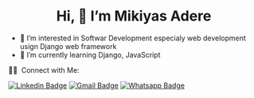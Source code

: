 <h1 align="center"> Hi, 👋 I’m Mikiyas Adere</h1>


- 👀 I’m interested in Softwar Development especialy web development usign Django web framework 
- 🌱 I’m currently learning Django, JavaScript 


<summary> 🤝🏻 &nbsp;Connect with Me: </summary>

[![Linkedin Badge](https://img.shields.io/badge/-LinkedIn-blue?style=flat-square&logo=Linkedin&logoColor=white&link=https://www.linkedin.com/in/walternascimentobarroso/)]([https://www.linkedin.com/in/walternascimentobarroso/](https://www.linkedin.com/in/mikiyas-adere-373258225/))
[![Gmail Badge](https://img.shields.io/badge/-Gmail-D14836?style=flat-square&logo=Gmail&logoColor=white)](mailto:mikiyasad86@gamil.com)
[![Whatsapp Badge](https://img.shields.io/badge/-Whatsapp-4CA143?style=flat-square&labelColor=4CA143&logo=whatsapp&logoColor=white)](https://wa.me/+251921162566)



<!---
MikiyasA/MikiyasA is a ✨ special ✨ repository because its `README.md` (this file) appears on your GitHub profile.
You can click the Preview link to take a look at your changes.
--->
